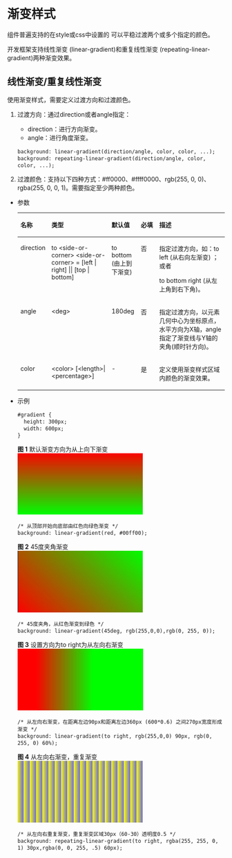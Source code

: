 # 渐变样式<a name="ZH-CN_TOPIC_0000001164290704"></a>

组件普遍支持的在style或css中设置的 可以平稳过渡两个或多个指定的颜色。

开发框架支持线性渐变 \(linear-gradient\)和重复线性渐变 \(repeating-linear-gradient\)两种渐变效果。

## 线性渐变/重复线性渐变<a name="zh-cn_topic_0000001127284866_s9fb0b2412d2843e4b06e05acc39dc394"></a>

使用渐变样式，需要定义过渡方向和过渡颜色。

1.  过渡方向：通过direction或者angle指定：

    -   direction：进行方向渐变。
    -   angle：进行角度渐变。

    ```
    background: linear-gradient(direction/angle, color, color, ...);
    background: repeating-linear-gradient(direction/angle, color, color, ...);
    ```

2.  过渡颜色：支持以下四种方式：\#ff0000、\#ffff0000、rgb\(255, 0, 0\)、rgba\(255, 0, 0, 1\)。需要指定至少两种颜色。

-   参数

    <a name="zh-cn_topic_0000001127284866_tbec24098117142bc8e59e180f6a2cbed"></a>
    <table><thead align="left"><tr id="zh-cn_topic_0000001127284866_r74a4b97fb46b429ab94909799d5aa057"><th class="cellrowborder" valign="top" width="13.13131313131313%" id="mcps1.1.6.1.1"><p id="zh-cn_topic_0000001127284866_a7a35c17dc8684775a8d4ce9fa2498b53"><a name="zh-cn_topic_0000001127284866_a7a35c17dc8684775a8d4ce9fa2498b53"></a><a name="zh-cn_topic_0000001127284866_a7a35c17dc8684775a8d4ce9fa2498b53"></a>名称</p>
    </th>
    <th class="cellrowborder" valign="top" width="29.292929292929294%" id="mcps1.1.6.1.2"><p id="zh-cn_topic_0000001127284866_ae1621e9d7be54b608b04d6e59e386fa8"><a name="zh-cn_topic_0000001127284866_ae1621e9d7be54b608b04d6e59e386fa8"></a><a name="zh-cn_topic_0000001127284866_ae1621e9d7be54b608b04d6e59e386fa8"></a>类型</p>
    </th>
    <th class="cellrowborder" valign="top" width="14.14141414141414%" id="mcps1.1.6.1.3"><p id="zh-cn_topic_0000001127284866_a58edb9b081d74f8aaeecee41af5f8a11"><a name="zh-cn_topic_0000001127284866_a58edb9b081d74f8aaeecee41af5f8a11"></a><a name="zh-cn_topic_0000001127284866_a58edb9b081d74f8aaeecee41af5f8a11"></a>默认值</p>
    </th>
    <th class="cellrowborder" valign="top" width="9.09090909090909%" id="mcps1.1.6.1.4"><p id="zh-cn_topic_0000001127284866_a69d42c9602a0464eb484093c6cb89261"><a name="zh-cn_topic_0000001127284866_a69d42c9602a0464eb484093c6cb89261"></a><a name="zh-cn_topic_0000001127284866_a69d42c9602a0464eb484093c6cb89261"></a>必填</p>
    </th>
    <th class="cellrowborder" valign="top" width="34.34343434343434%" id="mcps1.1.6.1.5"><p id="zh-cn_topic_0000001127284866_a55bc093362f04d8dbcb4343d3e80f940"><a name="zh-cn_topic_0000001127284866_a55bc093362f04d8dbcb4343d3e80f940"></a><a name="zh-cn_topic_0000001127284866_a55bc093362f04d8dbcb4343d3e80f940"></a>描述</p>
    </th>
    </tr>
    </thead>
    <tbody><tr id="zh-cn_topic_0000001127284866_rdbe9ecbd3a3442b48d39860444d96cf8"><td class="cellrowborder" valign="top" width="13.13131313131313%" headers="mcps1.1.6.1.1 "><p id="zh-cn_topic_0000001127284866_a963cbdb8589b42b785dd1fa4892839bb"><a name="zh-cn_topic_0000001127284866_a963cbdb8589b42b785dd1fa4892839bb"></a><a name="zh-cn_topic_0000001127284866_a963cbdb8589b42b785dd1fa4892839bb"></a>direction</p>
    </td>
    <td class="cellrowborder" valign="top" width="29.292929292929294%" headers="mcps1.1.6.1.2 "><p id="zh-cn_topic_0000001127284866_ab54d4ccb681c46f7bcc4e5d702fc8b30"><a name="zh-cn_topic_0000001127284866_ab54d4ccb681c46f7bcc4e5d702fc8b30"></a><a name="zh-cn_topic_0000001127284866_ab54d4ccb681c46f7bcc4e5d702fc8b30"></a>to &lt;side-or-corner&gt;  &lt;side-or-corner&gt; = [left | right] || [top | bottom]</p>
    </td>
    <td class="cellrowborder" valign="top" width="14.14141414141414%" headers="mcps1.1.6.1.3 "><p id="zh-cn_topic_0000001127284866_a52342ab36286439b89baabf1b7a0096f"><a name="zh-cn_topic_0000001127284866_a52342ab36286439b89baabf1b7a0096f"></a><a name="zh-cn_topic_0000001127284866_a52342ab36286439b89baabf1b7a0096f"></a>to bottom (由上到下渐变)</p>
    </td>
    <td class="cellrowborder" valign="top" width="9.09090909090909%" headers="mcps1.1.6.1.4 "><p id="zh-cn_topic_0000001127284866_a92b9128925dc4acdbef5bfaf6af1b93d"><a name="zh-cn_topic_0000001127284866_a92b9128925dc4acdbef5bfaf6af1b93d"></a><a name="zh-cn_topic_0000001127284866_a92b9128925dc4acdbef5bfaf6af1b93d"></a>否</p>
    </td>
    <td class="cellrowborder" valign="top" width="34.34343434343434%" headers="mcps1.1.6.1.5 "><p id="zh-cn_topic_0000001127284866_a1351d071b6d54f7084bdc7e4f15c7e72"><a name="zh-cn_topic_0000001127284866_a1351d071b6d54f7084bdc7e4f15c7e72"></a><a name="zh-cn_topic_0000001127284866_a1351d071b6d54f7084bdc7e4f15c7e72"></a>指定过渡方向，如：to left (从右向左渐变)  ；或者</p>
    <p id="zh-cn_topic_0000001127284866_a8146911b819748f0890e86cdf0fecc20"><a name="zh-cn_topic_0000001127284866_a8146911b819748f0890e86cdf0fecc20"></a><a name="zh-cn_topic_0000001127284866_a8146911b819748f0890e86cdf0fecc20"></a>to bottom right (从左上角到右下角)。</p>
    </td>
    </tr>
    <tr id="zh-cn_topic_0000001127284866_r6cdda990326c445283ef0188ad38a764"><td class="cellrowborder" valign="top" width="13.13131313131313%" headers="mcps1.1.6.1.1 "><p id="zh-cn_topic_0000001127284866_ada09dad6eade41edaa02a6a85e32b884"><a name="zh-cn_topic_0000001127284866_ada09dad6eade41edaa02a6a85e32b884"></a><a name="zh-cn_topic_0000001127284866_ada09dad6eade41edaa02a6a85e32b884"></a>angle</p>
    </td>
    <td class="cellrowborder" valign="top" width="29.292929292929294%" headers="mcps1.1.6.1.2 "><p id="zh-cn_topic_0000001127284866_ad9728bbfb4304c148051212f59c32096"><a name="zh-cn_topic_0000001127284866_ad9728bbfb4304c148051212f59c32096"></a><a name="zh-cn_topic_0000001127284866_ad9728bbfb4304c148051212f59c32096"></a>&lt;deg&gt;</p>
    </td>
    <td class="cellrowborder" valign="top" width="14.14141414141414%" headers="mcps1.1.6.1.3 "><p id="zh-cn_topic_0000001127284866_ac59bbfd4b50c44e8be93a9c8fb1039d0"><a name="zh-cn_topic_0000001127284866_ac59bbfd4b50c44e8be93a9c8fb1039d0"></a><a name="zh-cn_topic_0000001127284866_ac59bbfd4b50c44e8be93a9c8fb1039d0"></a>180deg</p>
    </td>
    <td class="cellrowborder" valign="top" width="9.09090909090909%" headers="mcps1.1.6.1.4 "><p id="zh-cn_topic_0000001127284866_ae6853c652f2c414b8b2eee535d838115"><a name="zh-cn_topic_0000001127284866_ae6853c652f2c414b8b2eee535d838115"></a><a name="zh-cn_topic_0000001127284866_ae6853c652f2c414b8b2eee535d838115"></a>否</p>
    </td>
    <td class="cellrowborder" valign="top" width="34.34343434343434%" headers="mcps1.1.6.1.5 "><p id="zh-cn_topic_0000001127284866_a88b591f082704070b5b802aa11442816"><a name="zh-cn_topic_0000001127284866_a88b591f082704070b5b802aa11442816"></a><a name="zh-cn_topic_0000001127284866_a88b591f082704070b5b802aa11442816"></a>指定过渡方向，以元素几何中心为坐标原点，水平方向为X轴，angle指定了渐变线与Y轴的夹角(顺时针方向)。</p>
    </td>
    </tr>
    <tr id="zh-cn_topic_0000001127284866_r5f48e6c55e0c44b7adb0bb77eb12ce04"><td class="cellrowborder" valign="top" width="13.13131313131313%" headers="mcps1.1.6.1.1 "><p id="zh-cn_topic_0000001127284866_a8aba9a5fa61b4a9ab6eaaa0b840cd463"><a name="zh-cn_topic_0000001127284866_a8aba9a5fa61b4a9ab6eaaa0b840cd463"></a><a name="zh-cn_topic_0000001127284866_a8aba9a5fa61b4a9ab6eaaa0b840cd463"></a>color</p>
    </td>
    <td class="cellrowborder" valign="top" width="29.292929292929294%" headers="mcps1.1.6.1.2 "><p id="zh-cn_topic_0000001127284866_a1402dc10b0c940b799d3330682496908"><a name="zh-cn_topic_0000001127284866_a1402dc10b0c940b799d3330682496908"></a><a name="zh-cn_topic_0000001127284866_a1402dc10b0c940b799d3330682496908"></a>&lt;color&gt; [&lt;length&gt;|&lt;percentage&gt;]</p>
    </td>
    <td class="cellrowborder" valign="top" width="14.14141414141414%" headers="mcps1.1.6.1.3 "><p id="zh-cn_topic_0000001127284866_a630e796e57164b71aa934fc8bcc87455"><a name="zh-cn_topic_0000001127284866_a630e796e57164b71aa934fc8bcc87455"></a><a name="zh-cn_topic_0000001127284866_a630e796e57164b71aa934fc8bcc87455"></a>-</p>
    </td>
    <td class="cellrowborder" valign="top" width="9.09090909090909%" headers="mcps1.1.6.1.4 "><p id="zh-cn_topic_0000001127284866_a81076bc36e3c4674b5186aee26a0ae73"><a name="zh-cn_topic_0000001127284866_a81076bc36e3c4674b5186aee26a0ae73"></a><a name="zh-cn_topic_0000001127284866_a81076bc36e3c4674b5186aee26a0ae73"></a>是</p>
    </td>
    <td class="cellrowborder" valign="top" width="34.34343434343434%" headers="mcps1.1.6.1.5 "><p id="zh-cn_topic_0000001127284866_a36325f0de58d4db6bf1c35678a0d8e70"><a name="zh-cn_topic_0000001127284866_a36325f0de58d4db6bf1c35678a0d8e70"></a><a name="zh-cn_topic_0000001127284866_a36325f0de58d4db6bf1c35678a0d8e70"></a>定义使用渐变样式区域内颜色的渐变效果。</p>
    </td>
    </tr>
    </tbody>
    </table>

-   示例

    ```
    #gradient {
      height: 300px;
      width: 600px;
    }
    ```

    **图 1**  默认渐变方向为从上向下渐变<a name="zh-cn_topic_0000001127284866_fd4af6346567d40febe33cb89b27cb797"></a>  
    ![](figures/默认渐变方向为从上向下渐变.png "默认渐变方向为从上向下渐变")

    ```
    /* 从顶部开始向底部由红色向绿色渐变 */
    background: linear-gradient(red, #00ff00);
    ```

    **图 2**  45度夹角渐变<a name="zh-cn_topic_0000001127284866_f2d14c573ff20422fa206c381b7e50a56"></a>  
    ![](figures/45度夹角渐变.png "45度夹角渐变")

    ```
    /* 45度夹角，从红色渐变到绿色 */
    background: linear-gradient(45deg, rgb(255,0,0),rgb(0, 255, 0));
    ```

    **图 3**  设置方向为to right为从左向右渐变<a name="zh-cn_topic_0000001127284866_fdd5bac2f37d14ab6b9dd68cdc40df08c"></a>  
    ![](figures/设置方向为to-right为从左向右渐变.png "设置方向为to-right为从左向右渐变")

    ```
    /* 从左向右渐变，在距离左边90px和距离左边360px (600*0.6) 之间270px宽度形成渐变 */
    background: linear-gradient(to right, rgb(255,0,0) 90px, rgb(0, 255, 0) 60%);
    ```

    **图 4**  从左向右渐变，重复渐变<a name="zh-cn_topic_0000001127284866_fb33af9507d004041ba9394434e73a7c9"></a>  
    ![](figures/从左向右渐变-重复渐变.png "从左向右渐变-重复渐变")

    ```
    /* 从左向右重复渐变，重复渐变区域30px（60-30）透明度0.5 */
    background: repeating-linear-gradient(to right, rgba(255, 255, 0, 1) 30px,rgba(0, 0, 255, .5) 60px);
    ```


